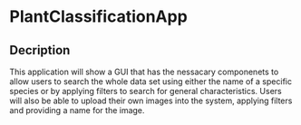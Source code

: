 # PlantClassificationApp

## Decription
This application will show a GUI that has the nessacary componenets to allow users to search the whole data set using either the name of a specific species or by applying filters to search for general characteristics. Users will also be able to upload their own images into the system, applying filters and providing a name for the image.
